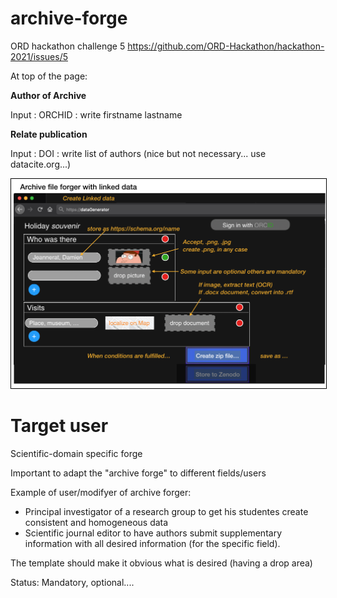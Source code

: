 # archive-forge
ORD hackathon challenge 5 https://github.com/ORD-Hackathon/hackathon-2021/issues/5

At top of the page:

**Author of Archive**

Input : ORCHID : write firstname lastname

**Relate publication**

Input : DOI : write list of authors (nice but not necessary... use datacite.org...)

<img style="border:1px solid black;" src="images/demo.png" width="600" alt="Example of archive forger." />

# Target user

Scientific-domain specific forge

Important to adapt the "archive forge" to different fields/users

Example of user/modifyer of archive forger:

- Principal investigator of a research group to get his studentes create consistent and homogeneous data
- Scientific journal editor to have authors submit supplementary information with all desired information (for the specific field).

The template should make it obvious what is desired (having a drop area)

Status: Mandatory, optional....

